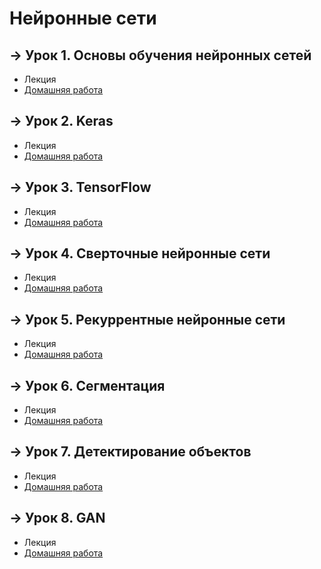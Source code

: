 # Нейронные сети

## &rarr; Урок 1. Основы обучения нейронных сетей
- Лекция
- [Домашняя работа](https://github.com/Progul/neural_networks/blob/master/HW/HW_1/DESNENKO_AV_HW_1.ipynb)

## &rarr; Урок 2. Keras
- Лекция
- [Домашняя работа](https://github.com/Progul/neural_networks/blob/master/HW/HW_2/DESNENKO_AV_HW_2.ipynb)

## &rarr; Урок 3. TensorFlow
- Лекция
- [Домашняя работа](https://github.com/Progul/neural_networks/blob/master/HW/HW_3/DESNENKO_AV_HW_3.ipynb)

## &rarr; Урок 4. Сверточные нейронные сети
- Лекция
- [Домашняя работа](https://github.com/Progul/neural_networks/blob/master/HW/HW_4/DESNENKO_AV_HW_4.ipynb)

## &rarr; Урок 5. Рекуррентные нейронные сети
- Лекция
- [Домашняя работа](https://github.com/Progul/neural_networks/blob/master/HW/HW_5/DESNENKO_AV_HW_5.ipynb)

## &rarr; Урок 6. Сегментация
- Лекция
- [Домашняя работа](https://github.com/Progul/neural_networks/blob/master/HW/HW_6/DESNENKO_AV_HW_6.ipynb)

## &rarr; Урок 7. Детектирование объектов
- Лекция
- [Домашняя работа](https://github.com/Progul/neural_networks/blob/master/HW/HW_7/DESNENKO_AV_HW_7.ipynb)

## &rarr; Урок 8. GAN
- Лекция
- [Домашняя работа](https://github.com/Progul/neural_networks/blob/master/HW/HW_8/DESNENKO_AV_HW_8.ipynb)